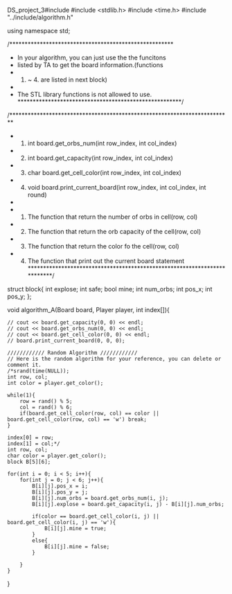 DS_project_3#include <iostream>
#include <stdlib.h>
#include <time.h>
#include "../include/algorithm.h"

using namespace std;

/******************************************************
 * In your algorithm, you can just use the the funcitons
 * listed by TA to get the board information.(functions
 * 1. ~ 4. are listed in next block)
 *
 * The STL library functions is not allowed to use.
******************************************************/

/*************************************************************************
 * 1. int board.get_orbs_num(int row_index, int col_index)
 * 2. int board.get_capacity(int row_index, int col_index)
 * 3. char board.get_cell_color(int row_index, int col_index)
 * 4. void board.print_current_board(int row_index, int col_index, int round)
 *
 * 1. The function that return the number of orbs in cell(row, col)
 * 2. The function that return the orb capacity of the cell(row, col)
 * 3. The function that return the color fo the cell(row, col)
 * 4. The function that print out the current board statement
*************************************************************************/


struct block{
    int explose;
    int safe;
    bool mine;
    int num_orbs;
    int pos_x;
    int pos_y;
};

void algorithm_A(Board board, Player player, int index[]){

    // cout << board.get_capacity(0, 0) << endl;
    // cout << board.get_orbs_num(0, 0) << endl;
    // cout << board.get_cell_color(0, 0) << endl;
    // board.print_current_board(0, 0, 0);

    //////////// Random Algorithm ////////////
    // Here is the random algorithm for your reference, you can delete or comment it.
    /*srand(time(NULL));
    int row, col;
    int color = player.get_color();

    while(1){
        row = rand() % 5;
        col = rand() % 6;
        if(board.get_cell_color(row, col) == color || board.get_cell_color(row, col) == 'w') break;
    }

    index[0] = row;
    index[1] = col;*/
    int row, col;
    char color = player.get_color();
    block B[5][6];

    for(int i = 0; i < 5; i++){
        for(int j = 0; j < 6; j++){
            B[i][j].pos_x = i;
            B[i][j].pos_y = j;
            B[i][j].num_orbs = board.get_orbs_num(i, j);
            B[i][j].explose = board.get_capacity(i, j) - B[i][j].num_orbs;

            if(color == board.get_cell_color(i, j) || board.get_cell_color(i, j) == 'w'){
                B[i][j].mine = true;
            }
            else{
                B[i][j].mine = false;
            }

        }
    }
}

